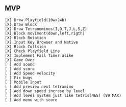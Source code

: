 ## MVP

    [X] Draw Playfield(10wx24h)
    [X] Draw Block
    [X] Draw Tetranominos(I,O,T,J,L,S,Z)
    [X] Block moviment(down,left,rigth)
    [X] Block Rotation
    [X] Input Key Browser and Native
    [X] Block Collsion
    [X] Check Playfield Line
    [X] Implement Fall Timer alike
    [X] Game Over
    [ ] Add sound
    [ ] Add score
    [ ] Add Speed velocity
    [ ] Fix bugs
    [ ] Mobile Input
    [ ] Add preview next tetramino
    [ ] Add down speed increse by level
    [ ] Add level system just like tetris(NES) (99 MAX)
    [ ] Add menu with score
